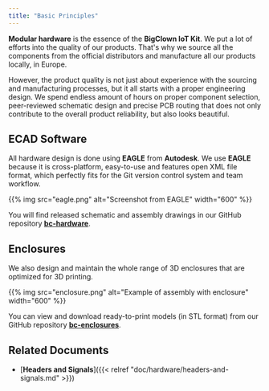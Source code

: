 ```yaml
---
title: "Basic Principles"
---
```


**Modular hardware** is the essence of the **BigClown IoT Kit**. We put a lot of efforts into the quality of our products. That's why we source all the components from the official distributors and manufacture all our products locally, in Europe.

However, the product quality is not just about experience with the sourcing and manufacturing processes, but it all starts with a proper engineering design. We spend endless amount of hours on proper component selection, peer-reviewed schematic design and precise PCB routing that does not only contribute to the overall product reliability, but also looks beautiful.

## ECAD Software

All hardware design is done using **EAGLE** from **Autodesk**. We use **EAGLE** because it is cross-platform, easy-to-use and features open XML file format, which perfectly fits for the Git version control system and team workflow.

{{% img src="eagle.png" alt="Screenshot from EAGLE" width="600" %}}

You will find released schematic and assembly drawings in our GitHub repository [**bc-hardware**](https://github.com/bigclownlabs/bc-hardware).

## Enclosures

We also design and maintain the whole range of 3D enclosures that are optimized for 3D printing.

{{% img src="enclosure.png" alt="Example of assembly with enclosure" width="600" %}}

You can view and download ready-to-print models (in STL format) from our GitHub repository [**bc-enclosures**](https://github.com/bigclownlabs/bc-enclosures).

## Related Documents

* [**Headers and Signals**]({{< relref "doc/hardware/headers-and-signals.md" >}})
